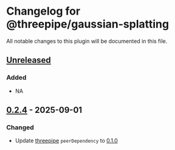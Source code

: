 # Changelog for @threepipe/gaussian-splatting

All notable changes to this plugin will be documented in this file.

[//]: # (The format is based on [Keep a Changelog]&#40;https://keepachangelog.com/en/1.1.0/&#41;, and this project adheres to [Semantic Versioning]&#40;https://semver.org/spec/v2.0.0.html&#41;.)

## [Unreleased]

### Added

- NA

## [0.2.4] - 2025-09-01

### Changed

- Update [threepipe](https://threepipe.org/) `peerDependency` to [0.1.0](https://github.com/repalash/threepipe/releases/tag/v0.1.0)

[unreleased]: https://github.com/repalash/threepipe/tree/dev/plugins/gaussian-splatting
[0.2.4]: https://github.com/repalash/threepipe/releases/tag/@threepipe/plugin-gaussian-splatting-v0.2.4
